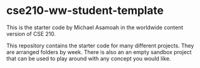 # cse210-ww-student-template
This is the starter code by Michael Asamoah in the worldwide content version of CSE 210.

This repository contains the starter code for many different projects. They are arranged folders by week. There is also an an empty sandbox project that can be used to play around with any concept you would like.
